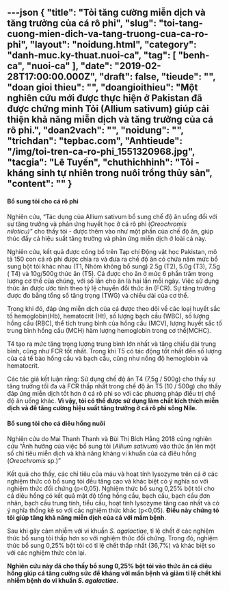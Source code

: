 ---json
{
    "title": "Tỏi tăng cường miễn dịch và tăng trưởng của cá rô phi",
    "slug": "toi-tang-cuong-mien-dich-va-tang-truong-cua-ca-ro-phi",
    "layout": "noidung.html",
    "category": "danh-muc.ky-thuat.nuoi-ca",
    "tag": [
        "benh-ca",
        "nuoi-ca"
    ],
    "date": "2019-02-28T17:00:00.000Z",
    "draft": false,
    "tieude": "",
    "doan gioi thieu": "",
    "doangioithieu": "Một nghiên cứu mới được thực hiện ở Pakistan đã được chứng minh Tỏi (Allium sativum) giúp cải thiện khả năng miễn dịch và tăng trưởng của cá rô phi.",
    "doan2vach": "",
    "noidung": "",
    "trichdan": "tepbac.com",
    "Anhtieude": "/img/toi-tren-ca-ro-phi_1551320968.jpg",
    "tacgia": "Lê Tuyến",
    "chuthichhinh": "Tỏi - kháng sinh tự nhiên trong nuôi trồng thủy sản",
    "__content__": ""
}
---
<h4>Bổ sung tỏi cho c&aacute; r&ocirc; phi</h4>

<p>Nghi&ecirc;n cứu, &ldquo;T&aacute;c dụng của Allium sativum bổ sung chế độ ăn uống đối với sự tăng trưởng v&agrave; phản ứng huyết học ở c&aacute; r&ocirc; phi (<em>Oreochromis niloticu)&quot;</em>&nbsp;cho thấy tỏi - được th&ecirc;m v&agrave;o như một phần của chế độ ăn, gi&uacute;p th&uacute;c đẩy cả hiệu suất tăng trưởng v&agrave; phản ứng miễn dịch ở lo&agrave;i c&aacute; n&agrave;y.</p>

<p>Nghi&ecirc;n cứu, kết quả được c&ocirc;ng bố tr&ecirc;n Tạp ch&iacute; Động vật học Pakistan, m&ocirc; tả 150 con c&aacute; r&ocirc; phi được chia ra v&agrave; đưa ra chế độ ăn c&oacute; chứa năm mức bổ sung bột tỏi kh&aacute;c nhau (T1, Nh&oacute;m kh&ocirc;ng bổ sung) 2.5g (T2), 5.0g (T3), 7.5g ( T4) v&agrave; 10g/500g thức ăn (T5). C&aacute; được cho ăn ở mức 6 phần trăm trọng lượng cơ thể của ch&uacute;ng, với số lần cho ăn l&agrave; hai lần mỗi ng&agrave;y. Việc sử dụng thức ăn được ước t&iacute;nh theo tỷ lệ chuyển đổi thức ăn (FCR). Sự tăng trưởng được đo bằng tổng số tăng trọng (TWG) v&agrave; chiều d&agrave;i của cơ thể.</p>

<p>Trong khi đ&oacute;, đ&aacute;p ứng miễn dịch của c&aacute; được theo d&otilde;i về c&aacute;c loại huyết sắc tố hemoglobin(Hb), hematocrit (Ht), số lượng bạch cầu (WBC), số lượng hồng cầu (RBC), thể t&iacute;ch trung b&igrave;nh của hồng cầu (MCV), lượng huyết sắc tố trung b&igrave;nh hồng cầu (MCH) h&agrave;m lượng hemoglobin trong cơ thể(MCHC).</p>

<p>T4 tạo ra mức tăng trọng lượng trung b&igrave;nh lớn nhất v&agrave; tăng chiều d&agrave;i trung b&igrave;nh, cũng như FCR tốt nhất. Trong khi T5 c&oacute; t&aacute;c động tốt nhất đến số lượng của cả tế b&agrave;o hồng cầu v&agrave; bạch cầu, cũng như nồng độ hemoglobin v&agrave; hematocrit.</p>

<p>C&aacute;c t&aacute;c giả kết luận rằng: Sử dụng chế độ ăn T4 (7,5g / 500g) cho thấy sự tăng trưởng tối đa v&agrave; FCR thấp nhất trong chế độ ăn T5 (10 / 500g) cho thấy đ&aacute;p ứng miễn dịch tốt hơn ở c&aacute; r&ocirc; phi so với c&aacute;c phương ph&aacute;p điều trị chế độ ăn uống kh&aacute;c.&nbsp;<strong>V&igrave; vậy, tỏi c&oacute; thể được sử dụng l&agrave;m chất k&iacute;ch th&iacute;ch miễn dịch v&agrave; để tăng cường hiệu suất tăng trưởng ở c&aacute; r&ocirc; phi s&ocirc;ng Nile.</strong></p>

<h4>Bổ sung tỏi cho c&aacute; di&ecirc;u hồng nu&ocirc;i</h4>

<p>Nghi&ecirc;n cứu do Mai Thanh Thanh v&agrave; B&ugrave;i Thị B&iacute;ch Hằng 2018 cũng nghi&ecirc;n cứu &ldquo;Ảnh hưởng của việc bổ sung tỏi (<em>Allium sativum</em>) v&agrave;o thức ăn l&ecirc;n một số chỉ ti&ecirc;u miễn dịch v&agrave; khả năng kháng vi khu&acirc;̉n của cá đi&ecirc;u hồng (<em>Oreochromis</em>&nbsp;sp.)&rdquo;&nbsp;</p>

<p>Kết quả cho thấy, c&aacute;c chỉ ti&ecirc;u của m&aacute;u v&agrave; hoạt tính lysozyme tr&ecirc;n c&aacute; ở c&aacute;c nghiệm thức có bổ sung tỏi đều tăng cao v&agrave; kh&aacute;c biệt có &yacute; nghĩa so với nghiệm thức đối chứng (p&lt;0,05). Nghiệm thức bổ sung 0,25% bột tỏi cho c&aacute; di&ecirc;u hồng c&oacute; kết quả mật độ tổng hồng c&acirc;̀u, bạch c&acirc;̀u, bạch c&acirc;̀u đơn nh&acirc;n, bạch c&acirc;̀u trung tính, tiểu c&acirc;̀u, hoạt tính lysozyme tăng cao nhất v&agrave; có &yacute; nghĩa thống k&ecirc; so với c&aacute;c nghiệm thức kh&aacute;c (p&lt;0,05).&nbsp;<strong>Điều n&agrave;y chứng tỏ tỏi gi&uacute;p tăng khả năng miễn dịch của c&aacute; với mầm bệnh</strong>.</p>

<p>Sau khi g&acirc;y cảm nhiễm với vi khu&acirc;̉n&nbsp;<em>S. agalactiae</em>, tỉ lệ chết ở c&aacute;c nghiệm thức bổ sung tỏi thấp hơn so với nghiệm thức đối chứng. Trong đó, nghiệm thức bổ sung 0,25% bột tỏi có tỉ lệ chết thấp nhất (36,7%) v&agrave; kh&aacute;c biệt so với c&aacute;c nghiệm thức c&ograve;n lại.</p>

<p><strong>Nghi&ecirc;n cứu n&agrave;y đ&atilde; cho thấy bổ sung 0,25% bột tỏi v&agrave;o thức ăn c&aacute; di&ecirc;u hồng gi&uacute;p c&aacute; tăng cường sức đề kh&aacute;ng với mần bệnh v&agrave; giảm tỉ lệ chết khi nhiễm bệnh do vi khu&acirc;̉n&nbsp;<em>S. agalactiae</em>.</strong></p>
